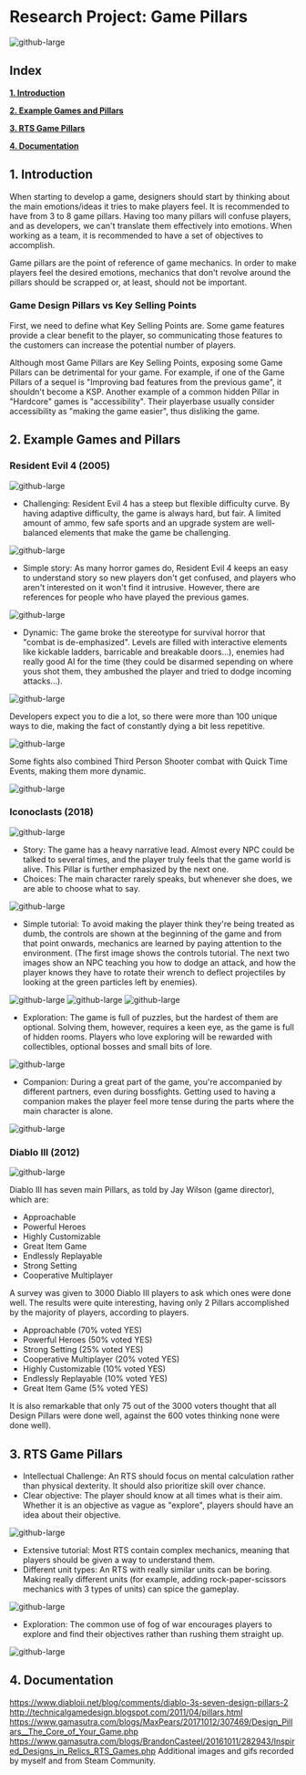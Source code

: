 # Research Project: Game Pillars

![github-large](images/Pillars%20Concept.png)

## Index

[**1. Introduction**](/#1-introduction)

[**2. Example Games and Pillars**](/#2-Example-Games-and-Pillars)

[**3. RTS Game Pillars**](/#3-RTS-Game-Pillars)

[**4. Documentation**](/#4-Documentation)



## 1. Introduction

When starting to develop a game, designers should start by thinking about the main emotions/ideas it tries to make players feel. It is recommended to have from 3 to 8 game pillars. Having too many pillars will confuse players, and as developers, we can't translate them effectively into emotions. When working as a team, it is recommended to have a set of objectives to accomplish.

Game pillars are the point of reference of game mechanics. In order to make players feel the desired emotions, mechanics that don't revolve around the pillars should be scrapped or, at least, should not be important. 

### Game Design Pillars vs Key Selling Points

First, we need to define what Key Selling Points are. Some game features provide a clear benefit to the player, so communicating those features to the customers can increase the potential number of players.

Although most Game Pillars are Key Selling Points, exposing some Game Pillars can be detrimental for your game. For example, if one of the Game Pillars of a sequel is "Improving bad features from the previous game", it shouldn't become a KSP. Another example of a common hidden Pillar in "Hardcore" games is "accessibility". Their playerbase usually consider accessibility as "making the game easier", thus disliking the game.

## 2. Example Games and Pillars

### Resident Evil 4 (2005)

![github-large](images/RE4%20Summary.gif)

- Challenging: Resident Evil 4 has a steep but flexible difficulty curve. By having adaptive difficulty, the game is always hard, but fair. A limited amount of ammo, few safe sports and an upgrade system are well-balanced elements that make the game be challenging. 

![github-large](images/RE4%20Difficulty.gif)

- Simple story: As many horror games do, Resident Evil 4 keeps an easy to understand story so new players don't get confused, and players who aren't interested on it won't find it intrusive. However, there are references for people who have played the previous games.

![github-large](images/RE4%20Story.gif)

- Dynamic: The game broke the stereotype for survival horror that "combat is de-emphasized". Levels are filled with interactive elements like kickable ladders, barricable and breakable doors...), enemies had really good AI for the time (they could be disarmed sepending on where yous shot them, they ambushed the player and tried to dodge incoming attacks...). 

![github-large](images/RE4%20Combat%202.gif)

Developers expect you to die a lot, so there were more than 100 unique ways to die, making the fact of constantly dying a bit less repetitive.

![github-large](images/RE4%20Death.gif)

Some fights also combined Third Person Shooter combat with Quick Time Events, making them more dynamic.

![github-large](images/RE4%20Combat.gif)

### Iconoclasts (2018)

![github-large](images/ICO%20Companion%202.gif)

- Story: The game has a heavy narrative lead. Almost every NPC could be talked to several times, and the player truly feels that the game world is alive. This Pillar is further emphasized by the next one.
- Choices: The main character rarely speaks, but whenever she does, we are able to choose what to say. 

![github-large](images/ICO%20Story.gif)

- Simple tutorial: To avoid making the player think they're being treated as dumb, the controls are shown at the beginning of the game and from that point onwards, mechanics are learned by paying attention to the environment. (The first image shows the controls tutorial. The next two images show an NPC teaching you how to dodge an attack, and how the player knows they have to rotate their wrench to deflect projectiles by looking at the green particles left by enemies).

![github-large](images/ICO%20Tutorial%203.gif)
![github-large](images/ICO%20Tutorial%202.gif)
![github-large](images/ICO%20Tutorial.gif)

- Exploration: The game is full of puzzles, but the hardest of them are optional. Solving them, however, requires a keen eye, as the game is full of hidden rooms. Players who love exploring will be rewarded with collectibles, optional bosses and small bits of lore.

![github-large](images/ICO%20Exploration.gif)

- Companion: During a great part of the game, you're accompanied by different partners, even during bossfights. Getting used to having a companion makes the player feel more tense during the parts where the main character is alone.

![github-large](images/ICO%20Companion.gif)

### Diablo III (2012)

![github-large](images/D3%20Screenshot.jpeg)

Diablo III has seven main Pillars, as told by Jay Wilson (game director), which are:

- Approachable
- Powerful Heroes
- Highly Customizable
- Great Item Game
- Endlessly Replayable
- Strong Setting
- Cooperative Multiplayer

A survey was given to 3000 Diablo III players to ask which ones were done well. The results were quite interesting, having only 2 Pillars accomplished by the majority of players, according to players.

- Approachable (70% voted YES)
- Powerful Heroes (50% voted YES)
- Strong Setting (25% voted YES)
- Cooperative Multiplayer (20% voted YES)
- Highly Customizable (10% voted YES)
- Endlessly Replayable (10% voted YES)
- Great Item Game (5% voted YES)

It is also remarkable that only 75 out of the 3000 voters thought that all Design Pillars were done well, against the 600 votes thinking none were done well).

## 3. RTS Game Pillars

- Intellectual Challenge: An RTS should focus on mental calculation rather than physical dexterity. It should also prioritize skill over chance.
- Clear objective: The player should know at all times what is their aim. Whether it is an objective as vague as "explore", players should have an idea about their objective.

![github-large](images/FFXII-Obj.png)

- Extensive tutorial: Most RTS contain complex mechanics, meaning that players should be given a way to understand them.
- Different unit types: An RTS with really similar units can be boring. Making really different units (for example, adding rock-paper-scissors mechanics with 3 types of units) can spice the gameplay.

![github-large](images/FFXII-Rock.png)

- Exploration: The common use of fog of war encourages players to explore and find their objectives rather than rushing them straight up.

![github-large](images/RTS-FOW.png)

## 4. Documentation
https://www.diabloii.net/blog/comments/diablo-3s-seven-design-pillars-2
http://technicalgamedesign.blogspot.com/2011/04/pillars.html
https://www.gamasutra.com/blogs/MaxPears/20171012/307469/Design_Pillars__The_Core_of_Your_Game.php
https://www.gamasutra.com/blogs/BrandonCasteel/20161011/282943/Inspired_Designs_in_Relics_RTS_Games.php
Additional images and gifs recorded by myself and from Steam Community.
